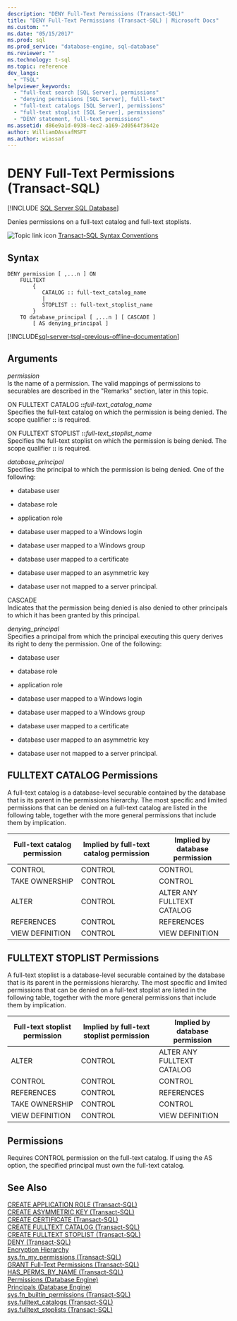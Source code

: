 ```yaml
---
description: "DENY Full-Text Permissions (Transact-SQL)"
title: "DENY Full-Text Permissions (Transact-SQL) | Microsoft Docs"
ms.custom: ""
ms.date: "05/15/2017"
ms.prod: sql
ms.prod_service: "database-engine, sql-database"
ms.reviewer: ""
ms.technology: t-sql
ms.topic: reference
dev_langs: 
  - "TSQL"
helpviewer_keywords: 
  - "full-text search [SQL Server], permissions"
  - "denying permissions [SQL Server], fulll-text"
  - "full-text catalogs [SQL Server], permissions"
  - "full-text stoplist [SQL Server], permissions"
  - "DENY statement, full-text permissions"
ms.assetid: d86e9a1d-0938-4ec2-a169-2d0564f3642e
author: WilliamDAssafMSFT
ms.author: wiassaf
---
```

# DENY Full-Text Permissions (Transact-SQL)
[!INCLUDE [SQL Server SQL Database](../../includes/applies-to-version/sql-asdb.md)]

  Denies permissions on a full-text catalog and full-text stoplists.  
  

 ![Topic link icon](../../database-engine/configure-windows/media/topic-link.gif "Topic link icon") [Transact-SQL Syntax Conventions](../../t-sql/language-elements/transact-sql-syntax-conventions-transact-sql.md)  
  
## Syntax  
  
```syntaxsql
DENY permission [ ,...n ] ON  
    FULLTEXT   
        {  
           CATALOG :: full-text_catalog_name  
           |  
           STOPLIST :: full-text_stoplist_name  
        }  
    TO database_principal [ ,...n ] [ CASCADE ]  
        [ AS denying_principal ]  
```  
  
[!INCLUDE[sql-server-tsql-previous-offline-documentation](../../includes/sql-server-tsql-previous-offline-documentation.md)]

## Arguments
 *permission*  
 Is the name of a permission. The valid mappings of permissions to securables are described in the "Remarks" section, later in this topic.  
  
 ON FULLTEXT CATALOG **::**_full-text_catalog_name_  
 Specifies the full-text catalog on which the permission is being denied. The scope qualifier **::** is required.  
  
 ON FULLTEXT STOPLIST **::**_full-text_stoplist_name_  
 Specifies the full-text stoplist on which the permission is being denied. The scope qualifier **::** is required.  
  
 *database_principal*  
 Specifies the principal to which the permission is being denied. One of the following:  
  
-   database user  
  
-   database role  
  
-   application role  
  
-   database user mapped to a Windows login  
  
-   database user mapped to a Windows group  
  
-   database user mapped to a certificate  
  
-   database user mapped to an asymmetric key  
  
-   database user not mapped to a server principal.  
  
 CASCADE  
 Indicates that the permission being denied is also denied to other principals to which it has been granted by this principal.  
  
 *denying_principal*  
 Specifies a principal from which the principal executing this query derives its right to deny the permission. One of the following:  
  
-   database user  
  
-   database role  
  
-   application role  
  
-   database user mapped to a Windows login  
  
-   database user mapped to a Windows group  
  
-   database user mapped to a certificate  
  
-   database user mapped to an asymmetric key  
  
-   database user not mapped to a server principal.  
  
  
## FULLTEXT CATALOG Permissions  
 A full-text catalog is a database-level securable contained by the database that is its parent in the permissions hierarchy. The most specific and limited permissions that can be denied on a full-text catalog are listed in the following table, together with the more general permissions that include them by implication.  
  
|Full-text catalog permission|Implied by full-text catalog permission|Implied by database permission|  
|-----------------------------------|----------------------------------------------|------------------------------------|  
|CONTROL|CONTROL|CONTROL|  
|TAKE OWNERSHIP|CONTROL|CONTROL|  
|ALTER|CONTROL|ALTER ANY FULLTEXT CATALOG|  
|REFERENCES|CONTROL|REFERENCES|  
|VIEW DEFINITION|CONTROL|VIEW DEFINITION|  
  
## FULLTEXT STOPLIST Permissions  
 A full-text stoplist is a database-level securable contained by the database that is its parent in the permissions hierarchy. The most specific and limited permissions that can be denied on a full-text stoplist are listed in the following table, together with the more general permissions that include them by implication.  
  
|Full-text stoplist permission|Implied by full-text stoplist permission|Implied by database permission|  
|------------------------------------|-----------------------------------------------|------------------------------------|  
|ALTER|CONTROL|ALTER ANY FULLTEXT CATALOG|  
|CONTROL|CONTROL|CONTROL|  
|REFERENCES|CONTROL|REFERENCES|  
|TAKE OWNERSHIP|CONTROL|CONTROL|  
|VIEW DEFINITION|CONTROL|VIEW DEFINITION|  
  
## Permissions  
 Requires CONTROL permission on the full-text catalog. If using the AS option, the specified principal must own the full-text catalog.  
  
## See Also  
 [CREATE APPLICATION ROLE &#40;Transact-SQL&#41;](../../t-sql/statements/create-application-role-transact-sql.md)   
 [CREATE ASYMMETRIC KEY &#40;Transact-SQL&#41;](../../t-sql/statements/create-asymmetric-key-transact-sql.md)   
 [CREATE CERTIFICATE &#40;Transact-SQL&#41;](../../t-sql/statements/create-certificate-transact-sql.md)   
 [CREATE FULLTEXT CATALOG &#40;Transact-SQL&#41;](../../t-sql/statements/create-fulltext-catalog-transact-sql.md)   
 [CREATE FULLTEXT STOPLIST &#40;Transact-SQL&#41;](../../t-sql/statements/create-fulltext-stoplist-transact-sql.md)   
 [DENY &#40;Transact-SQL&#41;](../../t-sql/statements/deny-transact-sql.md)   
 [Encryption Hierarchy](../../relational-databases/security/encryption/encryption-hierarchy.md)   
 [sys.fn_my_permissions &#40;Transact-SQL&#41;](../../relational-databases/system-functions/sys-fn-my-permissions-transact-sql.md)   
 [GRANT Full-Text Permissions &#40;Transact-SQL&#41;](../../t-sql/statements/grant-full-text-permissions-transact-sql.md)   
 [HAS_PERMS_BY_NAME &#40;Transact-SQL&#41;](../../t-sql/functions/has-perms-by-name-transact-sql.md)   
 [Permissions &#40;Database Engine&#41;](../../relational-databases/security/permissions-database-engine.md)   
 [Principals &#40;Database Engine&#41;](../../relational-databases/security/authentication-access/principals-database-engine.md)   
 [sys.fn_builtin_permissions &#40;Transact-SQL&#41;](../../relational-databases/system-functions/sys-fn-builtin-permissions-transact-sql.md)   
 [sys.fulltext_catalogs &#40;Transact-SQL&#41;](../../relational-databases/system-catalog-views/sys-fulltext-catalogs-transact-sql.md)   
 [sys.fulltext_stoplists &#40;Transact-SQL&#41;](../../relational-databases/system-catalog-views/sys-fulltext-stoplists-transact-sql.md)  
  
  
